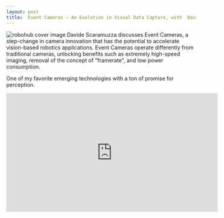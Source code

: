 ```yaml
---
layout: post
title:  Event Cameras – An Evolution in Visual Data Capture, with  Davide Scaramuzza
---
```

<img class="alignnone size-large wp-image-95833" src="https://robohub.org/wp-content/uploads/2022/03/davide-scaramuzza-1024x703.jpg " alt="robohub cover image">
Davide Scaramuzza discusses Event Cameras, a step-change in camera innovation that has the potential to accelerate vision-based robotics applications. Event Cameras operate differently from traditional cameras, unlocking benefits such as extremely high-speed imaging, removal of the concept of "framerate", and low power consumption.

One of my favorite emerging technologies with a ton of promise for perception.
<iframe width="560" height="315" src="https://www.youtube.com/embed/-Tthu0D4dps" title="YouTube video player" frameborder="0" allow="accelerometer; autoplay; clipboard-write; encrypted-media; gyroscope; picture-in-picture; web-share" allowfullscreen></iframe>